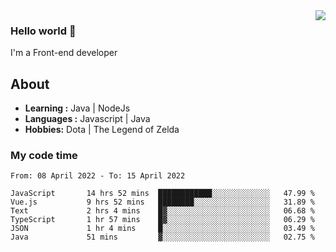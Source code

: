 <img align='right' src="https://github-readme-stats.vercel.app/api?username=jumodada&show_icons=true&theme=vue">

### Hello world 👋

I'm a Front-end developer 
    
## About
-  **Learning :** Java | NodeJs
-  **Languages :** Javascript | Java
-  **Hobbies:** Dota | The Legend of Zelda

### My code time

<!--START_SECTION:waka-->

```text
From: 08 April 2022 - To: 15 April 2022

JavaScript       14 hrs 52 mins  ████████████░░░░░░░░░░░░░   47.99 %
Vue.js           9 hrs 52 mins   ████████░░░░░░░░░░░░░░░░░   31.89 %
Text             2 hrs 4 mins    █▓░░░░░░░░░░░░░░░░░░░░░░░   06.68 %
TypeScript       1 hr 57 mins    █▓░░░░░░░░░░░░░░░░░░░░░░░   06.29 %
JSON             1 hr 4 mins     █░░░░░░░░░░░░░░░░░░░░░░░░   03.49 %
Java             51 mins         ▓░░░░░░░░░░░░░░░░░░░░░░░░   02.75 %
```

<!--END_SECTION:waka-->
